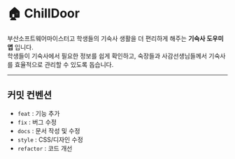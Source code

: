 # 🏠 ChillDoor
부산소프트웨어마이스터고 학생들의 기숙사 생활을 더 편리하게 해주는 **기숙사 도우미 앱** 입니다.  
학생들이 기숙사에서 필요한 정보를 쉽게 확인하고, 숙장들과 사감선생님들께서 기숙사를 효율적으로 관리할 수 있도록 돕습니다.

---

## 커밋 컨벤션 

- `feat` : 기능 추가  
- `fix` : 버그 수정  
- `docs` : 문서 작성 및 수정
- `style` : CSS/디자인 수정
- `refactor` : 코드 개선

